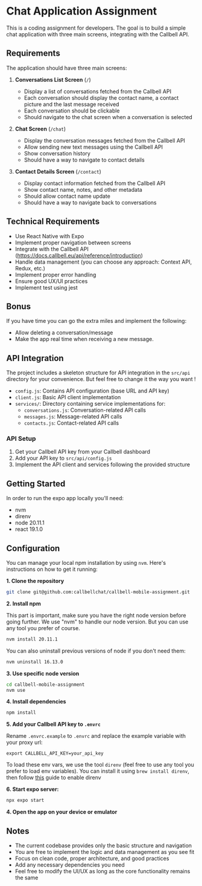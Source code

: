 # Chat Application Assignment

This is a coding assignment for developers. The goal is to build a simple chat application with three main screens, integrating with the Callbell API.

## Requirements

The application should have three main screens:

1. **Conversations List Screen** (`/`)

   - Display a list of conversations fetched from the Callbell API
   - Each conversation should display the contact name, a contact picture and the last message received
   - Each conversation should be clickable
   - Should navigate to the chat screen when a conversation is selected

2. **Chat Screen** (`/chat`)

   - Display the conversation messages fetched from the Callbell API
   - Allow sending new text messages using the Callbell API
   - Show conversation history
   - Should have a way to navigate to contact details

3. **Contact Details Screen** (`/contact`)
   - Display contact information fetched from the Callbell API
   - Show contact name, notes, and other metadata
   - Should allow contact name update
   - Should have a way to navigate back to conversations
 

## Technical Requirements

- Use React Native with Expo
- Implement proper navigation between screens
- Integrate with the Callbell API (https://docs.callbell.eu/api/reference/introduction)
- Handle data management (you can choose any approach: Context API, Redux, etc.)
- Implement proper error handling
- Ensure good UX/UI practices
- Implement test using jest

## Bonus

If you have time you can go the extra miles and implement the following:
- Allow deleting a conversation/message
- Make the app real time when receiving a new message.

## API Integration

The project includes a skeleton structure for API integration in the `src/api` directory for your convenience. But feel free to change it the way you want !

- `config.js`: Contains API configuration (base URL and API key)
- `client.js`: Basic API client implementation
- `services/`: Directory containing service implementations for:
  - `conversations.js`: Conversation-related API calls
  - `messages.js`: Message-related API calls
  - `contacts.js`: Contact-related API calls

### API Setup

1. Get your Callbell API key from your Callbell dashboard
2. Add your API key to `src/api/config.js`
3. Implement the API client and services following the provided structure

## Getting Started

In order to run the expo app locally you'll need:

- nvm
- direnv
- node 20.11.1
- react 19.1.0

## Configuration

You can manage your local npm installation by using `nvm`. Here's instructions on how to get it running:

**1. Clone the repository**

```bash
git clone git@github.com:callbellchat/callbell-mobile-assignment.git
```

**2. Install npm**

This part is important, make sure you have the right node version before going further. We use "nvm" to handle our node version. But you can use any tool you prefer of course.

```bash
nvm install 20.11.1
```

You can also uninstall previous versions of node if you don't need them:

```bash
nvm uninstall 16.13.0
```

**3. Use specific node version**

```bash
cd callbell-mobile-assignment
nvm use
```

**4. Install dependencies**

   ```bash
   npm install
   ```
**5. Add your Callbell API key to `.envrc`**

Rename `.envrc.example` to `.envrc` and replace the example variable with your proxy url:

```
export CALLBELL_API_KEY=your_api_key
```

To load these env vars, we use the tool `direnv` (feel free to use any tool you prefer to load env variables).
You can install it using `brew install direnv`, then follow [this](https://direnv.net/docs/hook.html) guide to enable direnv

**6. Start expo server:**

   ```bash
   npx expo start
   ```

**4. Open the app on your device or emulator**

## Notes

- The current codebase provides only the basic structure and navigation
- You are free to implement the logic and data management as you see fit
- Focus on clean code, proper architecture, and good practices
- Add any necessary dependencies you need
- Feel free to modify the UI/UX as long as the core functionality remains the same
